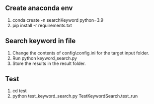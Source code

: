 ## Create anaconda env
1. conda create -n searchKeyword python=3.9
2. pip install -r requirements.txt

## Search keyword in file
1. Change the contents of config\config.ini for the target input folder.
2. Run python keyword_search.py
3. Store the results in the result folder.

## Test
1. cd test
1. python test_keyword_search.py TestKeywordSearch.test_run